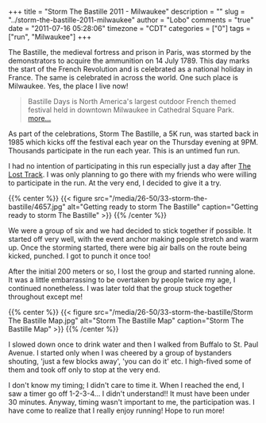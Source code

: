 +++
title = "Storm The Bastille 2011 - Milwaukee"
description = ""
slug = "../storm-the-bastille-2011-milwaukee"
author = "Lobo"
comments = "true"
date = "2011-07-16 05:28:06"
timezone = "CDT"
categories = ["0"]
tags = ["run", "Milwaukee"]
+++

The Bastille, the medieval fortress and prison in Paris, was stormed by the demonstrators to acquire the ammunition on 14 July 1789. This day marks the start of the French Revolution and is celebrated as a national holiday in France. The same is celebrated in across the world. One such place is Milwaukee. Yes, the place I live now!

> Bastille Days is North America's largest outdoor French themed festival held in downtown Milwaukee in Cathedral Square Park. [more...](http://easttown.com/events/bastille-days)

As part of the celebrations, Storm The Bastille, a 5K run, was started back in 1985 which kicks off the festival each year on the Thursday evening at 9PM. Thousands participate in the run each year. This is an untimed fun run.

I had no intention of participating in this run especially just a day after [The Lost Track](/blog/the-lost-track-on-the-streets-of-milwaukee/). I was only planning to go there with my friends who were willing to participate in the run. At the very end, I decided to give it a try.

{{% center %}}
{{< figure src="/media/26-50/33-storm-the-bastille/4657.jpg" alt="Getting ready to storm The Bastille" caption="Getting ready to storm The Bastille" >}}
{{% /center %}}

We were a group of six and we had decided to stick together if possible. It started off very well, with the event anchor making people stretch and warm up. Once the storming started, there were big air balls on the route being kicked, punched. I got to punch it once too!

After the initial 200 meters or so, I lost the group and started running alone. It was a little embarrassing to be overtaken by people twice my age, I continued nonetheless. I was later told that the group stuck together throughout except me!

{{% center %}}
{{< figure src="/media/26-50/33-storm-the-bastille/Storm The Bastille Map.jpg" alt="Storm The Bastille Map" caption="Storm The Bastille Map" >}}
{{% /center %}}

I slowed down once to drink water and then I walked from Buffalo to St. Paul Avenue. I started only when I was cheered by a group of bystanders shouting, 'just a few blocks away', 'you can do it' etc. I high-fived some of them and took off only to stop at the very end.

I don't know my timing; I didn't care to time it.  When I reached the end, I saw a timer go off 1-2-3-4... I didn't understand!! It must have been under 30 minutes. Anyway, timing wasn't important to me, the participation was. I have come to realize that I really enjoy running! Hope to run more!
